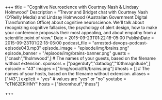 +++
title = "Cognitive Neuroscience with Courtney Nash & Lindsay Holmwood"
Description = "Trevor and Bridget chat with Courtney Nash (O'Reilly Media) and Lindsay Holmwood (Australian Government Digital Transformation Office) about cognitive neuroscience. We'll talk about recognizing cognitive fallacies, the psychology of alert design, how to make your conference proposals their most appealing, and about empathy from a scientific point of view."
Date = 2015-09-23T01:22:18-05:00
PublishDate = 2015-09-23T01:22:18-05:00
podcast_file = "arrested-devops-podcast-episode043.mp3"
episode_image = "episode/img/brains.png"
episode_banner = "/episode/img/brains-banner.png"
guests = ["cnash","lholmwood",] # The names of your guests, based on the filename without extension.
sponsors = ["pagerduty","datadog","10thmagnitude",]
episode = "43"
images = ["/img/social/fb/brains.png"]
#hosts = [] # The names of your hosts, based on the filename without extension.
aliases = ["/43",]
explicit = "yes" # values are "yes" or "no"
youtube = "cTN62ERlHNY"
hosts = ["bkromhout","thess"]

+++

